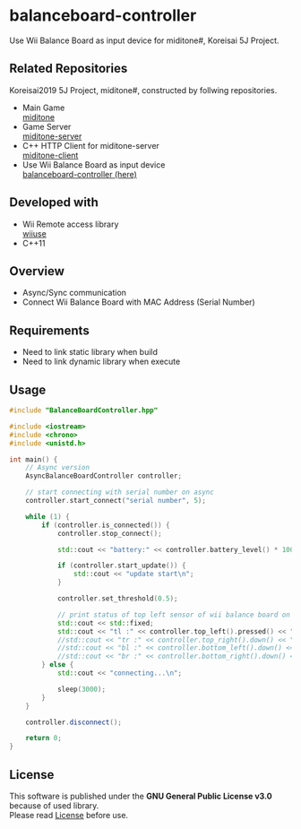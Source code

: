 # balanceboard-controller
Use Wii Balance Board as input device for miditone#, Koreisai 5J Project.

## Related Repositories
Koreisai2019 5J Project, miditone#, constructed by follwing repositories.
- Main Game   
  [miditone](https://github.com/shirry0129/miditone)
- Game Server  
  [miditone-server](https://github.com/Yamamoto0773/miditone-server)
- C++ HTTP Client for miditone-server  
  [miditone-client](https://github.com/Yamamoto0773/miditone-client)
- Use Wii Balance Board as input device  
  [balanceboard-controller (here)](https://github.com/Yamamoto0773/balanceboard-controller)

## Developed with
- Wii Remote access library  
[wiiuse](https://github.com/wiiuse/wiiuse)
- C++11

## Overview
- Async/Sync communication
- Connect Wii Balance Board with MAC Address (Serial Number)

## Requirements
- Need to link static library when build
- Need to link dynamic library when execute

## Usage
```cpp
#include "BalanceBoardController.hpp"

#include <iostream>
#include <chrono>
#include <unistd.h>

int main() {
    // Async version
    AsyncBalanceBoardController controller;

    // start connecting with serial number on async
    controller.start_connect("serial number", 5);

    while (1) {
        if (controller.is_connected()) {
            controller.stop_connect();

            std::cout << "battery:" << controller.battery_level() * 100 << "%\n";

            if (controller.start_update()) {
                std::cout << "update start\n";
            }

            controller.set_threshold(0.5);

            // print status of top left sensor of wii balance board on console.
            std::cout << std::fixed;
            std::cout << "tl :" << controller.top_left().pressed() << "\n";
            //std::cout << "tr :" << controller.top_right().down() << "\n";
            //std::cout << "bl :" << controller.bottom_left().down() << "\n";
            //std::cout << "br :" << controller.bottom_right().down() << "\n";
        } else {
            std::cout << "connecting...\n";

            sleep(3000);
        }
    }

    controller.disconnect();

    return 0;
}

```

## License
This software is published under the **GNU General Public License v3.0** because of used library.  
Please read [License](/LICENSE) before use.
